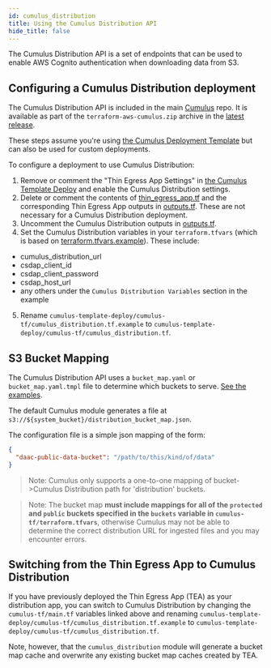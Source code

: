 ```yaml
---
id: cumulus_distribution
title: Using the Cumulus Distribution API
hide_title: false
---
```


The Cumulus Distribution API is a set of endpoints that can be used to enable AWS Cognito authentication when downloading data from S3.

## Configuring a Cumulus Distribution deployment

The Cumulus Distribution API is included in the main [Cumulus](https://github.com/nasa/cumulus/tree/master/tf-modules/cumulus_distribution) repo. It is available as part of the `terraform-aws-cumulus.zip` archive in the [latest release](https://github.com/nasa/cumulus/releases).

These steps assume you're using [the Cumulus Deployment Template](https://github.com/nasa/cumulus-template-deploy/blob/master/cumulus-tf/main.tf) but can also be used for custom deployments.

To configure a deployment to use Cumulus Distribution:

 1. Remove or comment the "Thin Egress App Settings" in [the Cumulus Template Deploy](https://github.com/nasa/cumulus-template-deploy/blob/master/cumulus-tf/main.tf) and enable the Cumulus Distribution settings.
 2. Delete or comment the contents of [thin_egress_app.tf](https://github.com/nasa/cumulus-template-deploy/blob/master/cumulus-tf/thin_egress_app.tf) and the corresponding Thin Egress App outputs in [outputs.tf](https://github.com/nasa/cumulus-template-deploy/blob/master/cumulus-tf/outputs.tf). These are not necessary for a Cumulus Distribution deployment.
 3. Uncomment the Cumulus Distribution outputs in [outputs.tf](https://github.com/nasa/cumulus-template-deploy/blob/master/cumulus-tf/outputs.tf).
 4. Set the Cumulus Distribution variables in your `terraform.tfvars` (which is based on [terraform.tfvars.example](https://github.com/nasa/cumulus-template-deploy/blob/master/cumulus-tf/terraform.tfvars.example)). These include:

  - cumulus_distribution_url
  - csdap_client_id
  - csdap_client_password
  - csdap_host_url
  - any others under the `Cumulus Distribution Variables` section in the example

  5. Rename `cumulus-template-deploy/cumulus-tf/cumulus_distribution.tf.example` to `cumulus-template-deploy/cumulus-tf/cumulus_distribution.tf`.


## S3 Bucket Mapping

The Cumulus Distribution API uses a `bucket_map.yaml` or `bucket_map.yaml.tmpl` file to determine which buckets to
serve. [See the examples](https://github.com/nasa/cumulus/tree/master/example/cumulus-tf/cumulus_distribution).

The default Cumulus module generates a file at `s3://${system_bucket}/distribution_bucket_map.json`.

The configuration file is a simple json mapping of the form:

```json
{
  "daac-public-data-bucket": "/path/to/this/kind/of/data"
}
```

> Note: Cumulus only supports a one-to-one mapping of bucket->Cumulus Distribution path for 'distribution' buckets.

> Note: The bucket map **must include mappings for all of the `protected` and `public` buckets specified in the `buckets` variable in `cumulus-tf/terraform.tfvars`**, otherwise Cumulus may not be able to determine the correct distribution URL for ingested files and you may encounter errors.

## Switching from the Thin Egress App to Cumulus Distribution

If you have previously deployed the Thin Egress App (TEA) as your distribution app, you can switch to Cumulus Distribution by changing the `cumulus-tf/main.tf` variables linked above and renaming `cumulus-template-deploy/cumulus-tf/cumulus_distribution.tf.example` to `cumulus-template-deploy/cumulus-tf/cumulus_distribution.tf`.

Note, however, that the `cumulus_distribution` module will generate a bucket map cache and overwrite any existing bucket map caches created by TEA.

